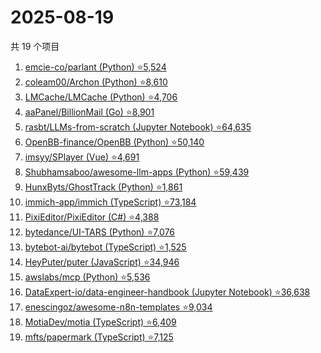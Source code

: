 # 2025-08-19

共 19 个项目

<!-- BEGIN GITHUB -->
<!-- 最后更新时间 2025-08-19 19:08:05 +0800 -->
1. [emcie-co/parlant (Python) ⭐5,524](https://github.com/emcie-co/parlant)
1. [coleam00/Archon (Python) ⭐8,610](https://github.com/coleam00/Archon)
1. [LMCache/LMCache (Python) ⭐4,706](https://github.com/LMCache/LMCache)
1. [aaPanel/BillionMail (Go) ⭐8,901](https://github.com/aaPanel/BillionMail)
1. [rasbt/LLMs-from-scratch (Jupyter Notebook) ⭐64,635](https://github.com/rasbt/LLMs-from-scratch)
1. [OpenBB-finance/OpenBB (Python) ⭐50,140](https://github.com/OpenBB-finance/OpenBB)
1. [imsyy/SPlayer (Vue) ⭐4,691](https://github.com/imsyy/SPlayer)
1. [Shubhamsaboo/awesome-llm-apps (Python) ⭐59,439](https://github.com/Shubhamsaboo/awesome-llm-apps)
1. [HunxByts/GhostTrack (Python) ⭐1,861](https://github.com/HunxByts/GhostTrack)
1. [immich-app/immich (TypeScript) ⭐73,184](https://github.com/immich-app/immich)
1. [PixiEditor/PixiEditor (C#) ⭐4,388](https://github.com/PixiEditor/PixiEditor)
1. [bytedance/UI-TARS (Python) ⭐7,076](https://github.com/bytedance/UI-TARS)
1. [bytebot-ai/bytebot (TypeScript) ⭐1,525](https://github.com/bytebot-ai/bytebot)
1. [HeyPuter/puter (JavaScript) ⭐34,946](https://github.com/HeyPuter/puter)
1. [awslabs/mcp (Python) ⭐5,536](https://github.com/awslabs/mcp)
1. [DataExpert-io/data-engineer-handbook (Jupyter Notebook) ⭐36,638](https://github.com/DataExpert-io/data-engineer-handbook)
1. [enescingoz/awesome-n8n-templates ⭐9,034](https://github.com/enescingoz/awesome-n8n-templates)
1. [MotiaDev/motia (TypeScript) ⭐6,409](https://github.com/MotiaDev/motia)
1. [mfts/papermark (TypeScript) ⭐7,125](https://github.com/mfts/papermark)
<!-- END GITHUB -->